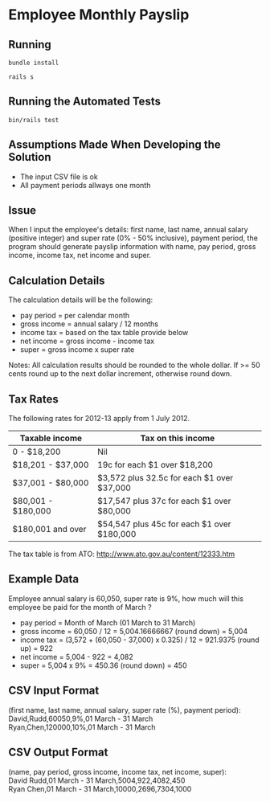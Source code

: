 Employee Monthly Payslip
========================


Running
-------------------
```
bundle install

```

```
rails s

```

Running the Automated Tests
---------------------------

`bin/rails test`

Assumptions Made When Developing the Solution
---------------------------------------------

- The input CSV file is ok
- All payment periods allways one month

Issue
-----------

When I input the employee's details: first name, last name, annual salary
(positive integer) and super rate (0% - 50% inclusive), payment period, the
program should generate payslip information with name, pay period, gross income,
income tax, net income and super.

Calculation Details
-------------------

The calculation details will be the following:
- pay period = per calendar month
- gross income = annual salary / 12 months
- income tax = based on the tax table provide below
- net income = gross income - income tax
- super = gross income x super rate

Notes: All calculation results should be rounded to the whole dollar. If >= 50
cents round up to the next dollar increment, otherwise round down.

Tax Rates
---------

The following rates for 2012-13 apply from 1 July 2012.

Taxable income     | Tax on this income
-------------------|-------------------------------------------
0 - $18,200        | Nil
$18,201 - $37,000  | 19c for each $1 over $18,200
$37,001 - $80,000  | $3,572 plus 32.5c for each $1 over $37,000
$80,001 - $180,000 | $17,547 plus 37c for each $1 over $80,000
$180,001 and over  | $54,547 plus 45c for each $1 over $180,000

The tax table is from ATO: <http://www.ato.gov.au/content/12333.htm>

Example Data
------------

Employee annual salary is 60,050, super rate is 9%, how much will this employee
be paid for the month of March ?

- pay period = Month of March (01 March to 31 March)
- gross income = 60,050 / 12 = 5,004.16666667 (round down) = 5,004
- income tax = (3,572 + (60,050 - 37,000) x 0.325) / 12  = 921.9375 (round up)
= 922
- net income = 5,004 - 922 = 4,082
- super = 5,004 x 9% = 450.36 (round down) = 450

CSV Input Format
----------------

(first name, last name, annual salary, super rate (%), payment period):  
David,Rudd,60050,9%,01 March - 31 March  
Ryan,Chen,120000,10%,01 March - 31 March  

CSV Output Format
-----------------

(name, pay period, gross income, income tax, net income, super):  
David Rudd,01 March - 31 March,5004,922,4082,450  
Ryan Chen,01 March - 31 March,10000,2696,7304,1000  
